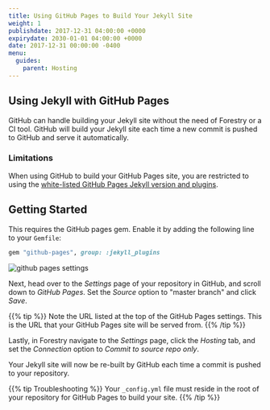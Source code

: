 ```yaml
---
title: Using GitHub Pages to Build Your Jekyll Site
weight: 1
publishdate: 2017-12-31 04:00:00 +0000
expirydate: 2030-01-01 04:00:00 +0000
date: 2017-12-31 00:00:00 -0400
menu:
  guides:
    parent: Hosting
---
```

## Using Jekyll with GitHub Pages
GitHub can handle building your Jekyll site without the need of Forestry or a CI tool. GitHub will build your Jekyll site each time a new commit is pushed to GitHub and serve it automatically.

### Limitations
When using GitHub to build your GitHub Pages site, you are restricted to using the [white-listed GitHub Pages Jekyll version and plugins](https://pages.github.com/versions/).

## Getting Started
This requires the GitHub pages gem. Enable it by adding the following line to your `Gemfile`:

```ruby
gem "github-pages", group: :jekyll_plugins
```

![github pages settings](/uploads/2017/12/branch-management.png)

Next, head over to the *Settings* page of your repository in GitHub, and scroll down to *GitHub Pages*. Set the *Source* option to "master branch" and click *Save*.

{{% tip %}}
Note the URL listed at the top of the GitHub Pages settings. This is the URL that your GitHub Pages site will be served from.
{{% /tip %}}

Lastly, in Forestry navigate to the *Settings* page, click the *Hosting* tab, and set the *Connection* option to *Commit to source repo only*.

Your Jekyll site will now be re-built by GitHub each time a commit is pushed to your repository.

{{% tip Troubleshooting %}}
Your `_config.yml` file must reside in the root of your repository for GitHub Pages to build your site.
{{% /tip %}}